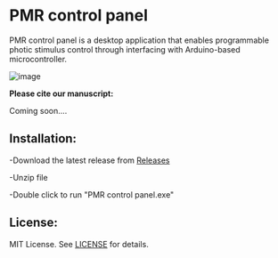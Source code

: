 # PMR control panel
PMR control panel is a desktop application that enables programmable photic stimulus control through interfacing with Arduino-based microcontroller.

![image](https://user-images.githubusercontent.com/49441654/137485205-9662aee2-a87d-471b-9ff2-5248a4b0aa1b.png)


**Please cite our manuscript:**

Coming soon....


Installation:
------------

-Download the latest release from [Releases](https://github.com/Ayanaminn/PMR-control-panel/releases)

-Unzip file

-Double click to run "PMR control panel.exe"



License:
------------

MIT License. See [LICENSE](https://github.com/Ayanaminn/PMR-control-panel/blob/master/LICENSE) for details.
